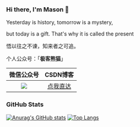 ### Hi there, I'm Mason 👋

Yesterday is history, tomorrow is a mystery,

but today is a gift. That's why it is called the present

悟以往之不谏，知来者之可追。

个人公众号：「**极客熊猫**」

|                          微信公众号                          |                   CSDN博客                    |
| :----------------------------------------------------------: | :-------------------------------------------: |
| ![](https://img-blog.csdnimg.cn/20210518161633811.png) | [点我直达](https://blog.csdn.net/qq_29186859) |

### GitHub Stats

[![Anurag's GitHub stats](https://github-readme-stats.vercel.app/api?username=MasonCodingHere&theme=cobalt&hide=prs,issues,contribs&show_icons=true)](https://github.com/anuraghazra/github-readme-stats) [![Top Langs](https://github-readme-stats.vercel.app/api/top-langs/?username=MasonCodingHere&hide=QMake,HTML&theme=cobalt&layout=compact)](https://github.com/anuraghazra/github-readme-stats)
